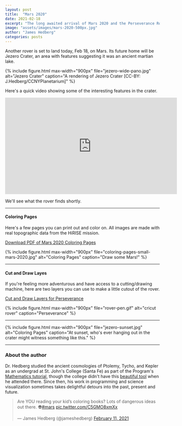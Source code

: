 ```yaml
---
layout: post
title:  "Mars 2020"
date: 2021-02-18
excerpt: "The long awaited arrival of Mars 2020 and the Perseverance Rover is today!"
image: "assets/images/mars-2020-500px.jpg"
author: "James Hedberg"
categories: posts
---
```


Another rover is set to land today, Feb 18, on Mars. Its future home will be Jezero Crater, an area with features suggesting it was an ancient martian lake.

{%
include figure.html
max-width="900px"
file="jezero-wide-pano.jpg" alt="Jezero Crater"
caption="A rendering of Jezero Crater [CC-BY: J.Hedberg/CCNYPlanetarium]"
%}

Here's a quick video showing some of the interesting features in the crater.

<div class='embed-container'><iframe width="560" height="315" src="https://www.youtube.com/embed/m-5V9v46o_w" frameborder="0" allow="accelerometer; autoplay; clipboard-write; encrypted-media; gyroscope; picture-in-picture" allowfullscreen></iframe></div>

We'll see what the rover finds shortly.

---

<h4>Coloring Pages</h4>

Here's a few pages you can print out and color on. All images are made with real topographic data from the HiRISE mission.

<a href="{{site.baseurl}}/assets/docs/mars-jezero-coloringbook.pdf" target="_blank">Download PDF of Mars 2020 Coloring Pages</a>

{%
include figure.html
max-width="900px"
file="coloring-pages-small-mars-2020.jpg" alt="Coloring Pages"
caption="Draw some Mars!"
%}


---

<h4>Cut and Draw Layes</h4>

If you're feeling more adventurous and have access to a cutting/drawing machine, here are two layers you can use to make a little cutout of the rover.

<a href="{{site.baseurl}}/assets/docs/cricutlayers.zip">Cut and Draw Layers for Perseverance</a>

{%
include figure.html
max-width="900px"
file="rover-pen.gif" alt="cricut rover"
caption="Perseverance"
%}

---

{%
include figure.html
max-width="900px"
file="jezero-sunset.jpg" alt="Coloring Pages"
caption="At sunset, who's ever hanging out in the crater might witness something like this."
%}



---

### About the author

Dr. Hedberg studied the ancient cosmologies of Ptolemy, Tycho, and Kepler as an undergrad at St. John's College (Santa Fe) as part of the Program's [Mathematics tutorial](https://www.sjc.edu/academic-programs/undergraduate/classes/mathematics-tutorial), though the college didn't have this [beautiful tool](https://www.sjc.edu/news/armillary-sphere-unveiled-santa-fe-campus) when he attended there. Since then, his work in programming and science visualization sometimes takes delightful detours into the past, present and future.

<blockquote class="twitter-tweet"><p lang="en" dir="ltr">Are YOU reading your kid’s coloring books? Lots of dangerous ideas out there. 👽<a href="https://twitter.com/hashtag/mars?src=hash&amp;ref_src=twsrc%5Etfw">#mars</a> <a href="https://t.co/C5GMO8xmXx">pic.twitter.com/C5GMO8xmXx</a></p>&mdash; James Hedberg (@jameshedberg) <a href="https://twitter.com/jameshedberg/status/1359975315326566409?ref_src=twsrc%5Etfw">February 11, 2021</a></blockquote> <script async src="https://platform.twitter.com/widgets.js" charset="utf-8"></script>

